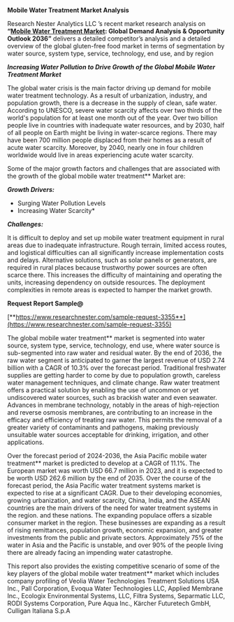 ﻿**Mobile Water Treatment Market Analysis**

Research Nester Analytics LLC ’s recent market research analysis on **“[Mobile Water Treatment Market](https://www.researchnester.com/reports/mobile-water-treatment-market/3355): Global Demand Analysis & Opportunity Outlook 2036”** delivers a detailed competitor’s analysis and a detailed overview of the global gluten-free food market in terms of segmentation by water source, system type, service, technology, end use, and by region

***Increasing Water Pollution to Drive Growth of the Global Mobile Water Treatment* *Market***

The global water crisis is the main factor driving up demand for mobile water treatment technology. As a result of urbanization, industry, and population growth, there is a decrease in the supply of clean, safe water. According to UNESCO, severe water scarcity affects over two thirds of the world's population for at least one month out of the year. Over two billion people live in countries with inadequate water resources, and by 2030, half of all people on Earth might be living in water-scarce regions. There may have been 700 million people displaced from their homes as a result of acute water scarcity. Moreover, by 2040, nearly one in four children worldwide would live in areas experiencing acute water scarcity.

Some of the major growth factors and challenges that are associated with the growth of the global mobile water treatment** Market are:

***Growth Drivers:***

- Surging Water Pollution Levels
- Increasing Water Scarcity* 

***Challenges:***

It is difficult to deploy and set up mobile water treatment equipment in rural areas due to inadequate infrastructure. Rough terrain, limited access routes, and logistical difficulties can all significantly increase implementation costs and delays. Alternative solutions, such as solar panels or generators, are required in rural places because trustworthy power sources are often scarce there. This increases the difficulty of maintaining and operating the units, increasing dependency on outside resources. The deployment complexities in remote areas is expected to hamper the market growth. 

**Request Report Sample@**

[**https://www.researchnester.com/sample-request-3355**](https://www.researchnester.com/sample-request-3355)

The global mobile water treatment** market is segmented into water source, system type, service, technology, end use, where water source is sub-segmented into raw water and residual water. By the end of 2036, the raw water segment is anticipated to garner the largest revenue of USD 2.74 billion with a CAGR of 10.3% over the forecast period. Traditional freshwater supplies are getting harder to come by due to population growth, careless water management techniques, and climate change. Raw water treatment offers a practical solution by enabling the use of uncommon or yet undiscovered water sources, such as brackish water and even seawater. Advances in membrane technology, notably in the areas of high-rejection and reverse osmosis membranes, are contributing to an increase in the efficacy and efficiency of treating raw water. This permits the removal of a greater variety of contaminants and pathogens, making previously unsuitable water sources acceptable for drinking, irrigation, and other applications.

Over the forecast period of 2024-2036, the Asia Pacific mobile water treatment** market is predicted to develop at a CAGR of 11.1%. The European market was worth USD 66.7 million in 2023, and it is expected to be worth USD 262.6 million by the end of 2035. Over the course of the forecast period, the Asia Pacific water treatment systems market is expected to rise at a significant CAGR. Due to their developing economies, growing urbanization, and water scarcity, China, India, and the ASEAN countries are the main drivers of the need for water treatment systems in the region. and these nations. The expanding populace offers a sizable consumer market in the region. These businesses are expanding as a result of rising remittances, population growth, economic expansion, and greater investments from the public and private sectors. Approximately 75% of the water in Asia and the Pacific is unstable, and over 90% of the people living there are already facing an impending water catastrophe.

This report also provides the existing competitive scenario of some of the key players of the global mobile water treatment** market which includes company profiling of <a name="_hlk156410884"></a>Veolia Water Technologies Treatment Solutions USA Inc., Pall Corporation, Evoqua Water Technologies LLC, Applied Membrane Inc., Ecologix Environmental Systems, LLC, Filtra Systems, Separmatic LLC, RODI Systems Corporation, Pure Aqua Inc., Kärcher Futuretech GmbH, Culligan Italiana S.p.A

